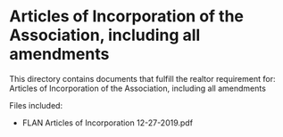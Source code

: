 # Articles of Incorporation of the Association, including all amendments

This directory contains documents that fulfill the realtor requirement for:
Articles of Incorporation of the Association, including all amendments

Files included:
- FLAN Articles of Incorporation 12-27-2019.pdf
